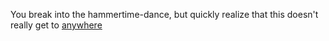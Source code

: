 You break into the hammertime-dance, but quickly realize that this
doesn't really get to [anywhere](https://github.com/udacity/create-your-own-adventure/blob/master/english/marshmallow.md) 
